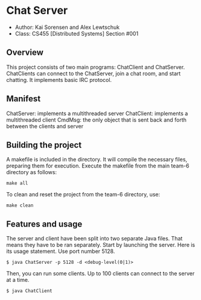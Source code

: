# Chat Server

* Author: Kai Sorensen and Alex Lewtschuk
* Class: CS455 [Distributed Systems] Section #001

## Overview

This project consists of two main programs: ChatClient and ChatServer. ChatClients can connect
to the ChatServer, join a chat room, and start chatting. It implements basic IRC protocol.

## Manifest

ChatServer: implements a multithreaded server
ChatClient: implements a multithreaded client
CmdMsg: the only object that is sent back and forth between the clients and server

## Building the project

A makefile is included in the directory. It will compile the necessary files, preparing them for execution.
Execute the makefile from the main team-6 directory as follows:
```
make all
```
To clean and reset the project from the team-6 directory, use:
```
make clean
```

## Features and usage

The server and client have been split into two separate Java files. That means they have to be ran separately.
Start by launching the server. Here is its usage statement. Use port number 5128.
```
$ java ChatServer -p 5128 -d <debug-level(0|1)>
```
Then, you can run some clients. Up to 100 clients can connect to the server at a time.
```
$ java ChatClient
```
